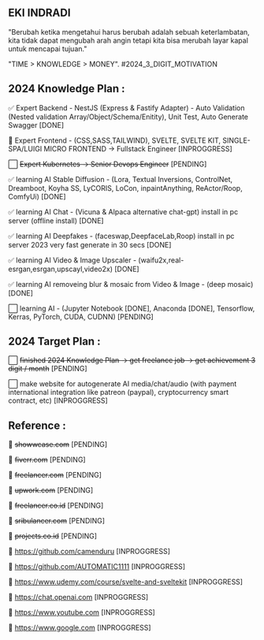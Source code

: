 ## EKI INDRADI
"Berubah ketika mengetahui harus berubah adalah sebuah keterlambatan, kita tidak dapat mengubah arah angin tetapi kita bisa merubah layar kapal untuk mencapai tujuan."

"TIME > KNOWLEDGE > MONEY". #2024_3_DIGIT_MOTIVATION

## 2024 Knowledge Plan :

:white_check_mark: Expert Backend - NestJS (Express & Fastify Adapter) - Auto Validation (Nested validation Array/Object/Schema/Enitity), Unit Test, Auto Generate Swagger [DONE]

:white_square_button: Expert Frontend - (CSS,SASS,TAILWIND), SVELTE, SVELTE KIT, SINGLE-SPA/LUIGI MICRO FRONTEND -> Fullstack Engineer [INPROGGRESS]
 
:white_large_square: ~~Expert Kubernetes -> Senior Devops Engineer~~ [PENDING]

:white_check_mark: learning AI Stable Diffusion - (Lora, Textual Inversions, ControlNet, Dreamboot, Koyha SS, LyCORIS, LoCon, inpaintAnything, ReActor/Roop, ComfyUi) [DONE] 

:white_check_mark: learning AI Chat - (Vicuna & Alpaca alternative chat-gpt) install in pc server (offline install) [DONE] 

:white_check_mark: learning AI Deepfakes - (faceswap,DeepfaceLab,Roop) install in pc server 2023 very fast generate in 30 secs [DONE] 

:white_check_mark: learning AI Video & Image Upscaler - (waifu2x,real-esrgan,esrgan,upscayl,video2x) [DONE] 

:white_check_mark: learning AI removeing blur & mosaic from Video & Image - (deep mosaic) [DONE] 

:white_large_square: learning AI - (Jupyter Notebook [DONE], Anaconda [DONE], Tensorflow, Kerras, PyTorch, CUDA, CUDNN) [PENDING]

## 2024 Target Plan :

:white_large_square: ~~finished 2024 Knowledge Plan -> get freelance job -> get achievement 3 digit / month~~ [PENDING]

:white_large_square: make website for autogenerate AI media/chat/audio (with payment international integration like patreon (paypal), cryptocurrency smart contract, etc) [INPROGGRESS]


## Reference : 

:link: ~~showwcase.com~~ [PENDING]

:link: ~~fiverr.com~~ [PENDING]

:link: ~~freelancer.com~~ [PENDING]

:link: ~~upwork.com~~ [PENDING]

:link: ~~freelancer.co.id~~ [PENDING]

:link: ~~sribulancer.com~~ [PENDING]

:link: ~~projects.co.id~~ [PENDING]

:link: https://github.com/camenduru [INPROGGRESS]

:link: https://github.com/AUTOMATIC1111 [INPROGGRESS]

:link: https://www.udemy.com/course/svelte-and-sveltekit [INPROGGRESS]

:link: https://chat.openai.com [INPROGGRESS]

:link: https://www.youtube.com [INPROGGRESS]

:link: https://www.google.com [INPROGGRESS]